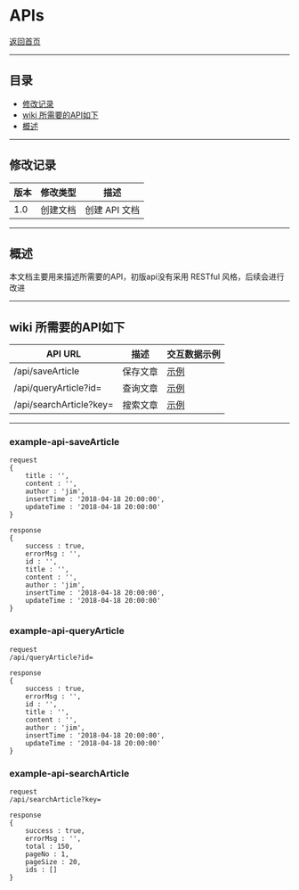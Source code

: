 # APIs
[返回首页](../README.md)

***
## 目录

- [修改记录](#修改记录)
- [wiki 所需要的API如下](#wiki-所需要的API如下)
- [概述](#概述)

***
## 修改记录
| 版本 | 修改类型 | 描述 |
|---|---|---|
| 1.0 | 创建文档 | 创建 API 文档 |

***
## 概述
本文档主要用来描述所需要的API，初版api没有采用 RESTful 风格，后续会进行改进

***
## wiki 所需要的API如下

| API URL | 描述 | 交互数据示例 |
|---|---|---|
| /api/saveArticle | 保存文章 | [示例](#example-api-savearticle) |
| /api/queryArticle?id= | 查询文章 | [示例](#example-api-queryarticle) |
| /api/searchArticle?key= | 搜索文章 | [示例](#example-api-searcharticle) |

***
### example-api-saveArticle
```
request
{
	title : '',
	content : '',
	author : 'jim',
	insertTime : '2018-04-18 20:00:00',
	updateTime : '2018-04-18 20:00:00'
}

response
{
	success : true,
	errorMsg : '',
	id : '',
	title : '',
	content : '',
	author : 'jim',
	insertTime : '2018-04-18 20:00:00',
	updateTime : '2018-04-18 20:00:00'
}
```

### example-api-queryArticle
```
request
/api/queryArticle?id=

response
{
	success : true,
	errorMsg : '',
	id : '',
	title : '',
	content : '',
	author : 'jim',
	insertTime : '2018-04-18 20:00:00',
	updateTime : '2018-04-18 20:00:00'
}
```

### example-api-searchArticle
```
request
/api/searchArticle?key=

response
{
	success : true,
	errorMsg : '',
	total : 150,
	pageNo : 1,
	pageSize : 20,
	ids : []
}
```
